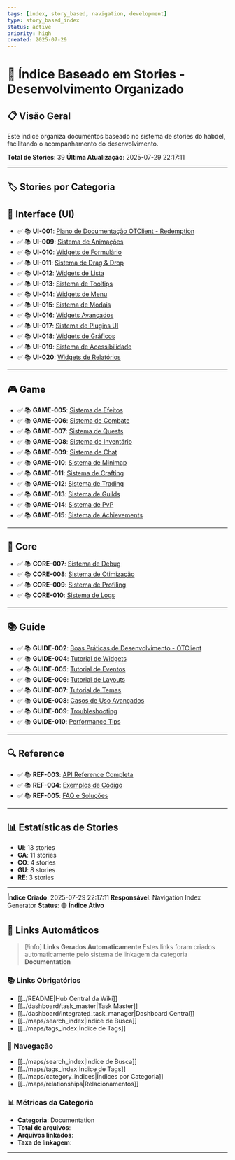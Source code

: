 ```yaml
---
tags: [index, story_based, navigation, development]
type: story_based_index
status: active
priority: high
created: 2025-07-29
---
```


# 📖 Índice Baseado em Stories - Desenvolvimento Organizado

## 📋 Visão Geral

Este índice organiza documentos baseado no sistema de stories do habdel, facilitando o acompanhamento do desenvolvimento.

**Total de Stories**: 39
**Última Atualização**: 2025-07-29 22:17:11

---

## 🏷️ Stories por Categoria

## 🎨 Interface (UI)

- ✅ 📚 **UI-001**: [Plano de Documentação OTClient - Redemption](habdel\DOCUMENTATION_PLAN.md)
- ✅ 📚 **UI-009**: [Sistema de Animações](habdel\documentation\UIAnimations.md)
- ✅ 📚 **UI-010**: [Widgets de Formulário](habdel\documentation\UIFormWidgets.md)
- ✅ 📚 **UI-011**: [Sistema de Drag & Drop](habdel\documentation\UIDragDrop.md)
- ✅ 📚 **UI-012**: [Widgets de Lista](habdel\documentation\UIListWidgets.md)
- ✅ 📚 **UI-013**: [Sistema de Tooltips](habdel\documentation\UITooltips.md)
- ✅ 📚 **UI-014**: [Widgets de Menu](habdel\documentation\UIMenuWidgets.md)
- ✅ 📚 **UI-015**: [Sistema de Modais](habdel\documentation\UIModals.md)
- ✅ 📚 **UI-016**: [Widgets Avançados](habdel\documentation\UIAdvancedWidgets.md)
- ✅ 📚 **UI-017**: [Sistema de Plugins UI](habdel\documentation\UIPlugins.md)
- ✅ 📚 **UI-018**: [Widgets de Gráficos](habdel\documentation\UIGraphicsWidgets.md)
- ✅ 📚 **UI-019**: [Sistema de Acessibilidade](habdel\documentation\UIAccessibility.md)
- ✅ 📚 **UI-020**: [Widgets de Relatórios](habdel\documentation\UIReportWidgets.md)

---

## 🎮 Game

- ✅ 📚 **GAME-005**: [Sistema de Efeitos](habdel\documentation\GameEffects.md)
- ✅ 📚 **GAME-006**: [Sistema de Combate](habdel\documentation\GameCombat.md)
- ✅ 📚 **GAME-007**: [Sistema de Quests](habdel\documentation\GameQuests.md)
- ✅ 📚 **GAME-008**: [Sistema de Inventário](habdel\documentation\GameInventory.md)
- ✅ 📚 **GAME-009**: [Sistema de Chat](habdel\documentation\GameChat.md)
- ✅ 📚 **GAME-010**: [Sistema de Minimap](habdel\documentation\GameMinimap.md)
- ✅ 📚 **GAME-011**: [Sistema de Crafting](habdel\documentation\GameCrafting.md)
- ✅ 📚 **GAME-012**: [Sistema de Trading](habdel\documentation\GameTrading.md)
- ✅ 📚 **GAME-013**: [Sistema de Guilds](habdel\documentation\GameGuilds.md)
- ✅ 📚 **GAME-014**: [Sistema de PvP](habdel\documentation\GamePvP.md)
- ✅ 📚 **GAME-015**: [Sistema de Achievements](habdel\documentation\GameAchievements.md)

---

## 🔧 Core

- ✅ 📚 **CORE-007**: [Sistema de Debug](habdel\documentation\CoreDebug.md)
- ✅ 📚 **CORE-008**: [Sistema de Otimização](habdel\documentation\CoreOptimization.md)
- ✅ 📚 **CORE-009**: [Sistema de Profiling](habdel\documentation\CoreProfiling.md)
- ✅ 📚 **CORE-010**: [Sistema de Logs](habdel\documentation\CoreLogs.md)

---

## 📚 Guide

- ✅ 📚 **GUIDE-002**: [Boas Práticas de Desenvolvimento - OTClient](habdel\documentation\BestPractices.md)
- ✅ 📚 **GUIDE-004**: [Tutorial de Widgets](habdel\documentation\WidgetTutorial.md)
- ✅ 📚 **GUIDE-005**: [Tutorial de Eventos](habdel\documentation\EventTutorial.md)
- ✅ 📚 **GUIDE-006**: [Tutorial de Layouts](habdel\documentation\LayoutTutorial.md)
- ✅ 📚 **GUIDE-007**: [Tutorial de Temas](habdel\documentation\ThemeTutorial.md)
- ✅ 📚 **GUIDE-008**: [Casos de Uso Avançados](habdel\documentation\AdvancedUseCases.md)
- ✅ 📚 **GUIDE-009**: [Troubleshooting](habdel\documentation\Troubleshooting.md)
- ✅ 📚 **GUIDE-010**: [Performance Tips](habdel\documentation\PerformanceTips.md)

---

## 🔍 Reference

- ✅ 📚 **REF-003**: [API Reference Completa](habdel\documentation\CompleteAPIReference.md)
- ✅ 📚 **REF-004**: [Exemplos de Código](habdel\documentation\CodeExamples.md)
- ✅ 📚 **REF-005**: [FAQ e Soluções](habdel\documentation\FAQ.md)

---


## 📊 Estatísticas de Stories

- **UI**: 13 stories
- **GA**: 11 stories
- **CO**: 4 stories
- **GU**: 8 stories
- **RE**: 3 stories

---

**Índice Criado**: 2025-07-29 22:17:11
**Responsável**: Navigation Index Generator
**Status**: 🟢 **Índice Ativo**

## 🔗 **Links Automáticos**

> [!info] **Links Gerados Automaticamente**
> Estes links foram criados automaticamente pelo sistema de linkagem da categoria **Documentation**

### **📚 Links Obrigatórios**
- [[../README|Hub Central da Wiki]]
- [[../dashboard/task_master|Task Master]]
- [[../dashboard/integrated_task_manager|Dashboard Central]]
- [[../maps/search_index|Índice de Busca]]
- [[../maps/tags_index|Índice de Tags]]

### **🧭 Navegação**
- [[../maps/search_index|Índice de Busca]]
- [[../maps/tags_index|Índice de Tags]]
- [[../maps/category_indices|Índices por Categoria]]
- [[../maps/relationships|Relacionamentos]]

### **📊 Métricas da Categoria**
- **Categoria**: Documentation
- **Total de arquivos**: <!-- Contador automático -->
- **Arquivos linkados**: <!-- Contador automático -->
- **Taxa de linkagem**: <!-- Percentual automático -->

---

